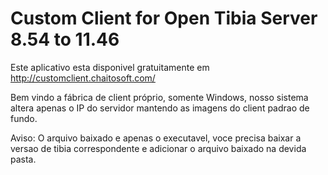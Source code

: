 # Custom Client for Open Tibia Server 8.54 to 11.46

Este aplicativo esta disponivel gratuitamente em http://customclient.chaitosoft.com/

Bem vindo a fábrica de client próprio, somente Windows, nosso sistema altera apenas o IP do servidor mantendo as imagens do client padrao de fundo.

Aviso: O arquivo baixado e apenas o executavel, voce precisa baixar a versao de tibia correspondente e adicionar o arquivo baixado na devida pasta.

